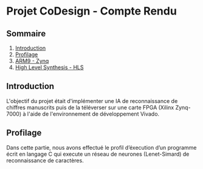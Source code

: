 # Projet CoDesign - Compte Rendu
## Sommaire
1. [Introduction](#intro)
2. [Profilage](#profilage)
3. [ARM9 - Zynq](#arm)
4. [High Level Synthesis - HLS](#hls)

## Introduction

L'objectif du projet était d'implémenter une IA de reconnaissance de chiffres manuscrits puis de la téléverser sur une carte FPGA (Xilinx Zynq-7000) à l'aide de l'environnement de développement Vivado.

## Profilage

Dans cette partie, nous avons effectué le profil d’éxecution d’un programme écrit en langage C qui execute un réseau de neurones (Lenet-Simard) de reconnaissance de caractères.
